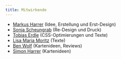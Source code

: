 ```yaml
---
title: Mitwirkende
---
```

* [Markus Harrer](https://twitter.com/feststelltaste) (Idee, Erstellung und Erst-Design)
* [Sonja Scheungrab](https://twitter.com/multebaerr) (Re-Design und Druck)
* [Tobias Erdle](https://twitter.com/erdlet) (CSS-Optimierungen und Texte)
* [Lisa Maria Moritz](https://twitter.com/Teapot4181) (Texte)
* [Ben Wolf](https://twitter.com/ichaos1985) (Kartenideen, Reviews)
* [Simon Harrer](https://twitter.com/simonharrer) (Kartenideen)
